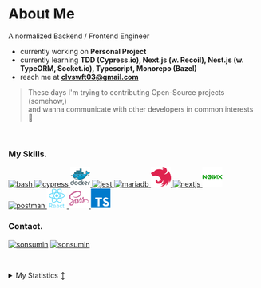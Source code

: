 # About Me

A normalized Backend / Frontend Engineer

- currently working on **Personal Project**
- currently learning **TDD (Cypress.io), Next.js (w. Recoil), Nest.js (w. TypeORM, Socket.io), Typescript, Monorepo (Bazel)**
- reach me at **clvswft03@gmail.com**

> These days I'm trying to contributing Open-Source projects (somehow,)\
> and wanna communicate with other developers in common interests 💬

&nbsp;

<h3 align="left">My Skills.</h3>
<p align="left"> <a href="https://www.gnu.org/software/bash/" target="_blank" rel="noreferrer"> <img src="https://www.vectorlogo.zone/logos/gnu_bash/gnu_bash-icon.svg" alt="bash" width="40" height="40"/> </a> <a href="https://www.cypress.io" target="_blank" rel="noreferrer"> <img src="https://raw.githubusercontent.com/simple-icons/simple-icons/6e46ec1fc23b60c8fd0d2f2ff46db82e16dbd75f/icons/cypress.svg" alt="cypress" width="40" height="40"/> </a> <a href="https://www.docker.com/" target="_blank" rel="noreferrer"> <img src="https://raw.githubusercontent.com/devicons/devicon/master/icons/docker/docker-original-wordmark.svg" alt="docker" width="40" height="40"/> </a> <a href="https://jestjs.io" target="_blank" rel="noreferrer"> <img src="https://www.vectorlogo.zone/logos/jestjsio/jestjsio-icon.svg" alt="jest" width="40" height="40"/> </a> <a href="https://mariadb.org/" target="_blank" rel="noreferrer"> <img src="https://www.vectorlogo.zone/logos/mariadb/mariadb-icon.svg" alt="mariadb" width="40" height="40"/> </a> <a href="https://nestjs.com/" target="_blank" rel="noreferrer"> <img src="https://raw.githubusercontent.com/devicons/devicon/master/icons/nestjs/nestjs-plain.svg" alt="nestjs" width="40" height="40"/> </a> <a href="https://nextjs.org/" target="_blank" rel="noreferrer"> <img src="https://cdn.worldvectorlogo.com/logos/nextjs-2.svg" alt="nextjs" width="40" height="40"/> </a> <a href="https://www.nginx.com" target="_blank" rel="noreferrer"> <img src="https://raw.githubusercontent.com/devicons/devicon/master/icons/nginx/nginx-original.svg" alt="nginx" width="40" height="40"/> </a> <a href="https://postman.com" target="_blank" rel="noreferrer"> <img src="https://www.vectorlogo.zone/logos/getpostman/getpostman-icon.svg" alt="postman" width="40" height="40"/> </a> <a href="https://reactjs.org/" target="_blank" rel="noreferrer"> <img src="https://raw.githubusercontent.com/devicons/devicon/master/icons/react/react-original-wordmark.svg" alt="react" width="40" height="40"/> </a> <a href="https://sass-lang.com" target="_blank" rel="noreferrer"> <img src="https://raw.githubusercontent.com/devicons/devicon/master/icons/sass/sass-original.svg" alt="sass" width="40" height="40"/> </a> <a href="https://www.typescriptlang.org/" target="_blank" rel="noreferrer"> <img src="https://raw.githubusercontent.com/devicons/devicon/master/icons/typescript/typescript-original.svg" alt="typescript" width="40" height="40"/> </a> </p>

<h3 align="left">Contact.</h3>
<p align="left"> <a href="https://linkedin.com/in/sonsumin" target="blank"><img align="center" src="https://raw.githubusercontent.com/rahuldkjain/github-profile-readme-generator/master/src/images/icons/Social/github.svg" alt="sonsumin" height="30" width="40" /></a> <a href="https://linkedin.com/in/sonsumin" target="blank"><img align="center" src="https://raw.githubusercontent.com/rahuldkjain/github-profile-readme-generator/master/src/images/icons/Social/linked-in-alt.svg" alt="sonsumin" height="30" width="40" /></a>
</p>

&nbsp;

<details>
 <summary>My Statistics ↕️</summary>

<!--START_SECTION:waka-->
![Code Time](http://img.shields.io/badge/Code%20Time-860%20hrs%2022%20mins-blue)

![Profile Views](http://img.shields.io/badge/Profile%20Views-0-blue)

**🐱 My GitHub Data** 

> 🏆 1,191 Contributions in the Year 2022
 > 
> 📦 12.5 MB Used in GitHub's Storage 
 > 
> 💼 Opted to Hire
 > 
> 📜 341 Public Repositories 
 > 
> 🔑 102 Private Repositories  
 > 
**I'm a Night 🦉** 

```text
🌞 Morning    19 commits     ███░░░░░░░░░░░░░░░░░░░░░░   15.2% 
🌆 Daytime    41 commits     ████████░░░░░░░░░░░░░░░░░   32.8% 
🌃 Evening    43 commits     ████████░░░░░░░░░░░░░░░░░   34.4% 
🌙 Night      22 commits     ████░░░░░░░░░░░░░░░░░░░░░   17.6%

```
📅 **I'm Most Productive on Thursday** 

```text
Monday       25 commits     █████░░░░░░░░░░░░░░░░░░░░   20.0% 
Tuesday      19 commits     ███░░░░░░░░░░░░░░░░░░░░░░   15.2% 
Wednesday    13 commits     ██░░░░░░░░░░░░░░░░░░░░░░░   10.4% 
Thursday     36 commits     ███████░░░░░░░░░░░░░░░░░░   28.8% 
Friday       12 commits     ██░░░░░░░░░░░░░░░░░░░░░░░   9.6% 
Saturday     7 commits      █░░░░░░░░░░░░░░░░░░░░░░░░   5.6% 
Sunday       13 commits     ██░░░░░░░░░░░░░░░░░░░░░░░   10.4%

```


📊 **This Week I Spent My Time On** 

```text
⌚︎ Time Zone: Asia/Seoul

💬 Programming Languages: 
Kotlin                   24 hrs 39 mins      ████████████████░░░░░░░░░   63.56% 
Other                    4 hrs 11 mins       ██░░░░░░░░░░░░░░░░░░░░░░░   10.79% 
XML                      3 hrs 29 mins       ██░░░░░░░░░░░░░░░░░░░░░░░   8.99% 
Python                   2 hrs 4 mins        █░░░░░░░░░░░░░░░░░░░░░░░░   5.34% 
Properties               46 mins             ░░░░░░░░░░░░░░░░░░░░░░░░░   1.99%

🔥 Editors: 
IntelliJ                 30 hrs 20 mins      ███████████████████░░░░░░   78.23% 
Browser                  4 hrs 6 mins        ██░░░░░░░░░░░░░░░░░░░░░░░   10.58% 
PyCharmCore              3 hrs 14 mins       ██░░░░░░░░░░░░░░░░░░░░░░░   8.34% 
VS Code                  35 mins             ░░░░░░░░░░░░░░░░░░░░░░░░░   1.54% 
Neovim                   30 mins             ░░░░░░░░░░░░░░░░░░░░░░░░░   1.31%

💻 Operating System: 
Linux                    38 hrs 24 mins      ████████████████████████░   99.04% 
Windows                  22 mins             ░░░░░░░░░░░░░░░░░░░░░░░░░   0.96%

```

**I Mostly Code in JavaScript** 

```text
JavaScript               20 repos            ██████░░░░░░░░░░░░░░░░░░░   25.97% 
TypeScript               18 repos            █████░░░░░░░░░░░░░░░░░░░░   23.38% 
Shell                    9 repos             ███░░░░░░░░░░░░░░░░░░░░░░   11.69% 
CSS                      7 repos             ██░░░░░░░░░░░░░░░░░░░░░░░   9.09% 
Python                   5 repos             █░░░░░░░░░░░░░░░░░░░░░░░░   6.49%

```


**Timeline**

![Chart not found](https://raw.githubusercontent.com/todaypp/todaypp/master/charts/bar_graph.png) 


 Last Updated on 28/05/2022 02:18:09 UTC
<!--END_SECTION:waka-->
</details>
